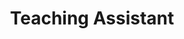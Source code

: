---
title: Teaching Assistant
order: 2
courses:
  - code: ROB 301
    title: Introduction to Robotics
    terms: Fall 2015-2017
    img: /assets/img/rob301.png
    description: This course is intended to provide an introduction and a very interdisciplinary experience to robotics.  The structure of the course is modular and reflects the perception-control-action paradigm of robotics. Applications addressed include robotics in space, autonomous terrestrial exploration, biomedical applications such as surgery and assistive robots, and personal robotics.  The course culminates in a hardware project centered on robot integration.
---